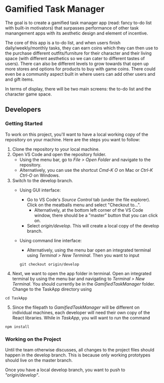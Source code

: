 # Gamified Task Manager

The goal is to create a gamified task manager app (read: fancy to-do list with built-in motivators) that surpasses performance of other task manangement apps with its aesthetic design and element of incentive. 

The core of this app is a to-do list, and when users finish daily/weekly/monthly tasks, they can earn coins which they can then use to the purchase different outfits/furniture for their character and their living space (with different aesthetics so we can cater to different tastes of users). There can also be different levels to grow towards that open up more stores and options for products to buy with game coins. There could even be a community aspect built in where users can add other users and and gift items. 

In terms of display, there will be two main screens: the to-do list and the character game space.


## Developers
### Getting Started
To work on this project, you'll want to have a local working copy of the repository on your machine. Here are the steps you want to follow:

1. Clone the repository to your local machine.
2. Open VS Code and open the repository folder.
    + Using the menu bar, go to _File > Open Folder_ and navigate to the repository.
    + Alternatively, you can use the shortcut _Cmd-K O_ on Mac or _Ctrl-K Ctrl-O_ on Windows.
3. Switch to the develop branch.
    + Using GUI interface:
      + Go to VS Code's _Source Control_ tab (under the file explorer). Click on the meatballs menu and select "Checkout to...".
        + Alternatively, at the bottom left corner of the VS Code window, there should be a "master" button that you can click on.
      + Select _origin/develop_. This will create a local copy of the develop branch.
    + Using command line interface:
      + Alternatively, using the menu bar open an integrated terminal using _Terminal > New Terminal_. Then you want to input

      ```
      git checkout origin/develop
      ```
4. Next, we want to open the app folder in terminal. Open an integrated terminal by using the menu bar and navigating to _Terminal > New Terminal_. You should currently be in the _GamifiedTaskManager_ folder. Change to the TaskApp directory using
  
  ```shell
  cd TaskApp
  ```
5. Since the filepath to _GamifiedTaskManager_ will be different on individual machines, each developer will need their own copy of the React libraries. While in _TaskApp_, you will want to run the command 
  ``` shell
  npm install
  ```

### Working on the Project
Until the team otherwise discusses, all changes to the project files should happen in the develop branch. This is because only working prototypes should live on the master branch. 

Once you have a local develop branch, you want to push to _"origin/develop"_. 